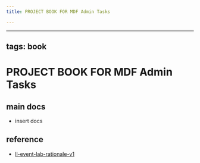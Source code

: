 ```yaml
---
title: PROJECT BOOK FOR MDF Admin Tasks

---
```



---
tags: book
---

PROJECT BOOK FOR MDF Admin Tasks
===

main docs
---

- insert docs

reference
---

- [ll-event-lab-rationale-v1](/AunryFEcRm6SG8qAbHAyIw)


